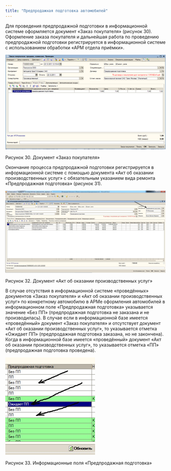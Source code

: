 ```yaml
---
title: "Предпродажная подготовка автомобилей"
---
```


Для проведения предпродажной подготовки в информационной системе оформляется документ «Заказ покупателя» (рисунок 30). Оформление заказа покупателя и дальнейшая работа по проведению предпродажной подготовки регистрируется в информационной системе с использованием обработки «АРМ отдела приёмки».

![](_attach/lu20443snoa_tmp_c49e071f5d719a5a.png)

Рисунок 30. Документ «Заказ покупателя»

Окончание процесса предпродажной подготовки регистрируется в информационной системе с помощью документа «Акт об оказании производственных услуг» с обязательным указанием вида ремонта «Предпродажная подготовка» (рисунок 31).

![](_attach/lu20443snoa_tmp_cd2218058612fe6b.jpg)

Рисунок 32. Документ «Акт об оказании производственных услуг»

В случае отсутствия в информационной системе «проведённых» документов «Заказ покупателя» и «Акт об оказании производственных услуг» по конкретному автомобилю в АРМе оформления автомобилей в информационном поле «Предпродажная подготовка» указывается значение «Без ПП» (предпродажная подготовка не заказана и не производилась). В случае если в информационной базе имеется «проведённый» документ «Заказ покупателя» и отсутствует документ «Акт об оказании производственных услуг», то указывается отметка «Ожидает ПП» (предпродажная подготовка заказана, но не закончена). Когда в информационной базе имеется «проведённый» документ «Акт об оказании производственных услуг», то указывается отметка «ПП» (предпродажная подготовка проведена).

![](_attach/lu20443snoa_tmp_eb8c7f93fc993cc3.jpg)

Рисунок 33. Информационные поля «Предпродажная подготовка»